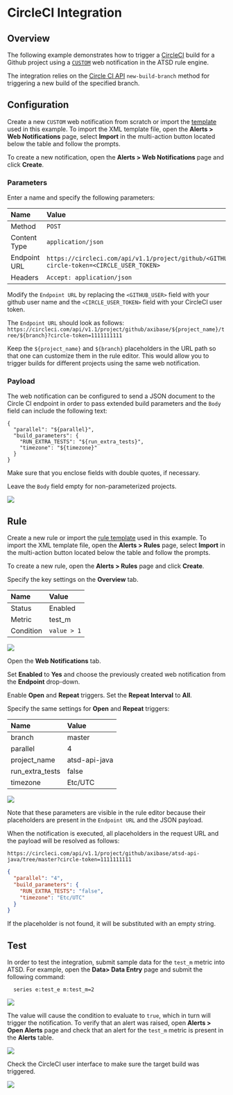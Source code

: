 # CircleCI Integration

## Overview

The following example demonstrates how to trigger a [CircleCI](https://circleci.com) build for a Github project using a [`CUSTOM`](custom.md) web notification in the ATSD rule engine.

The integration relies on the [Circle CI API](https://circleci.com/docs/api/v1-reference/#new-build-branch) `new-build-branch` method for triggering a new build of the specified branch.

## Configuration

Create a new `CUSTOM` web notification from scratch or import the [template](resources/custom-circleci-notification.xml) used in this example. To import the XML template file, open the **Alerts > Web Notifications** page, select **Import** in the multi-action button located below the table and follow the prompts.

To create a new notification, open the **Alerts > Web Notifications** page and click **Create**.

### Parameters

Enter a name and specify the following parameters:

| **Name** | **Value** |
| :--- | :--- |
| Method | `POST`  |
| Content Type | `application/json` |
| Endpoint URL | `https://circleci.com/api/v1.1/project/github/<GITHUB_USER>/${project_name}/tree/${branch}?circle-token=<CIRCLE_USER_TOKEN>` |
| Headers | `Accept: application/json` |

Modify the `Endpoint URL` by replacing the `<GITHUB_USER>` field with your github user name and the `<CIRCLE_USER_TOKEN>` field with your CircleCI user token.

The `Endpoint URL` should look as follows: `https://circleci.com/api/v1.1/project/github/axibase/${project_name}/tree/${branch}?circle-token=1111111111`

Keep the `${project_name}` and `${branch}` placeholders in the URL path so that one can customize them in the rule editor. This would allow you to trigger builds for different projects using the same web notification.

### Payload

The web notification can be configured to send a JSON document to the Circle CI endpoint in order to pass extended build parameters and the `Body` field can include the following text:

```
{
  "parallel": "${parallel}",
  "build_parameters": { 
    "RUN_EXTRA_TESTS": "${run_extra_tests}",
    "timezone": "${timezone}"
  }
}
```

Make sure that you enclose fields with double quotes, if necessary.

Leave the `Body` field empty for non-parameterized projects.

![](images/circle_endpoint.png)

## Rule

Create a new rule or import the [rule template](resources/custom-circleci-rule.xml) used in this example. To import the XML template file, open the **Alerts > Rules** page, select **Import** in the multi-action button located below the table and follow the prompts.

To create a new rule, open the **Alerts > Rules** page and click **Create**.

Specify the key settings on the **Overview** tab. 

| **Name** | **Value** |
| :-------- | :---- |
| Status | Enabled |
| Metric | test_m |
| Condition | `value > 1` |

![](images/rule_overview.png)

Open the **Web Notifications** tab.

Set **Enabled** to **Yes** and choose the previously created web notification from the **Endpoint** drop-down.

Enable **Open** and **Repeat** triggers. Set the **Repeat Interval** to **All**.

Specify the same settings for **Open** and **Repeat** triggers:

| **Name** | **Value** |
| :-------- | :---- |
| branch | master |
| parallel | 4 |
| project_name | atsd-api-java |
| run_extra_tests  | false |
| timezone  | Etc/UTC |

![](images/circle_rule_notification.png)

Note that these parameters are visible in the rule editor because their placeholders are present in the `Endpoint URL` and the JSON payload.

When the notification is executed, all placeholders in the request URL and the payload will be resolved as follows:

`https://circleci.com/api/v1.1/project/github/axibase/atsd-api-java/tree/master?circle-token=1111111111`

```json
{
  "parallel": "4",
  "build_parameters": { 
    "RUN_EXTRA_TESTS": "false",
    "timezone": "Etc/UTC"
  }
}
```

If the placeholder is not found, it will be substituted with an empty string.

## Test

In order to test the integration, submit sample data for the `test_m` metric into ATSD. For example, open the **Data> Data Entry** page and submit the following command:

```
  series e:test_e m:test_m=2
```

![](images/rule_test_commands.png)

The value will cause the condition to evaluate to `true`, which in turn will trigger the notification.
To verify that an alert was raised, open **Alerts > Open Alerts** page and check that an alert for the `test_m` metric is present in the **Alerts** table.

![](images/circle_alert_open.png)

Check the CircleCI user interface to make sure the target build was triggered.

![](images/circle_test.png)
